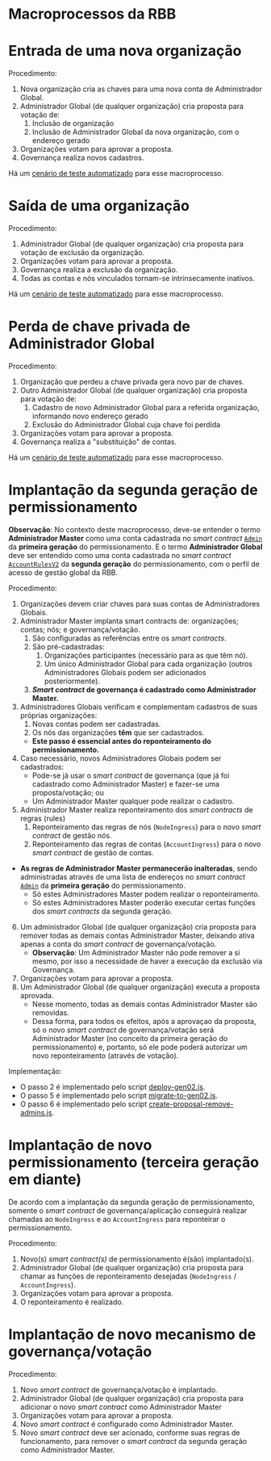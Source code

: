 # Macroprocessos da RBB

# Entrada de uma nova organização

Procedimento:
1. Nova organização cria as chaves para uma nova conta de Administrador Global.
2. Administrador Global (de qualquer organização) cria proposta para votação de:
   1. Inclusão de organização
   2. Inclusão de Administrador Global da nova organização, com o endereço gerado
3. Organizações votam para aprovar a proposta.
4. Governança realiza novos cadastros.

Há um [cenário de teste automatizado](../features/macroprocesses.feature) para esse macroprocesso.


# Saída de uma organização

Procedimento:
1. Administrador Global (de qualquer organização) cria proposta para votação de exclusão da organização.
2. Organizações votam para aprovar a proposta.
3. Governança realiza a exclusão da organização.
4. Todas as contas e nós vinculados tornam-se intrinsecamente inativos.

Há um [cenário de teste automatizado](../features/macroprocesses.feature) para esse macroprocesso.


# Perda de chave privada de Administrador Global

Procedimento:
1. Organização que perdeu a chave privada gera novo par de chaves.
2. Outro Administrador Global (de qualquer organização) cria proposta para votação de:
   1. Cadastro de novo Administrador Global para a referida organização, informando novo endereço gerado
   2. Exclusão do Administrador Global cuja chave foi perdida
3. Organizações votam para aprovar a proposta.
4. Governança realiza a "substituição" de contas.

Há um [cenário de teste automatizado](../features/macroprocesses.feature) para esse macroprocesso.


# Implantação da segunda geração de permissionamento

**Observação**: No contexto deste macroprocesso, deve-se entender o termo **Administrador Master** como uma conta cadastrada no *smart contract* [`Admin`](../../gen01/contracts/Admin.sol) da **primeira geração** do permissionamento. E o termo **Administrador Global** deve ser entendido como uma conta cadastrada no *smart contract* [`AccountRulesV2`](../contracts/AccountRulesV2.sol) da **segunda geração** do permissionamento, com o perfil de acesso de gestão global da RBB.

Procedimento:
1. Organizações devem criar chaves para suas contas de Administradores Globais.
2. Administrador Master implanta smart contracts de: organizações; contas; nós; e governança/votação.
   1. São configuradas as referências entre os *smart contracts*.
   2. São pré-cadastradas:
      1. Organizações participantes (necessário para as que têm nó).
      2. Um único Administrador Global para cada organização (outros Administradores Globais podem ser adicionados posteriormente).
   3. ***Smart contract* de governança é cadastrado como Administrador Master.**
3. Administradores Globais verificam e complementam cadastros de suas próprias organizações:
   1. Novas contas podem ser cadastradas.
   2. Os nós das organizações **têm** que ser cadastrados.
   - **Este passo é essencial antes do reponteiramento do permissionamento.**
4. Caso necessário, novos Administradores Globais podem ser cadastrados:
   - Pode-se já usar o *smart contract* de governança (que já foi cadastrado como Administrador Master) e fazer-se uma proposta/votação; ou
   - Um Administrador Master qualquer pode realizar o cadastro.
5. Administrador Master realiza reponteiramento dos *smart contracts* de regras (rules)
   1. Reponteiramento das regras de nós (`NodeIngress`) para o novo *smart contract* de gestão nós.
   2. Reponteiramento das regras de contas (`AccountIngress`) para o novo *smart contract* de gestão de contas.
- **As regras de Administrador Master permanecerão inalteradas**, sendo administradas através de uma lista de endereços no *smart contract* [`Admin`](../../gen01/contracts/Admin.sol) da **primeira geração** do permissionamento.
   - Só estes Administradores Master podem realizar o reponteiramento.
   - Só estes Administradores Master poderão executar certas funções dos *smart contracts* da segunda geração.
6. Um administrador Global (de qualquer organização) cria proposta para remover todas as demais contas Administrador Master, deixando ativa apenas a conta do *smart contract* de governança/votação.
   - **Observação**: Um Administrador Master não pode remover a si mesmo, por isso a necessidade de haver a execução da exclusão via Governança.
7. Organizações votam para aprovar a proposta.
8. Um Administrador Global (de qualquer organização) executa a proposta aprovada.
   - Nesse momento, todas as demais contas Administrador Master são removidas.
   - Dessa forma, para todos os efeitos, após a aprovaçao da proposta, só o novo *smart contract* de governança/votação será Administrador Master (no conceito da primeira geração do permissionamento) e, portanto, só ele pode poderá autorizar um novo reponteiramento (através de votação).

Implementação:
- O passo 2 é implementado pelo script [deploy-gen02.js](../deploy/deploy-gen02.js).
- O passo 5 é implementado pelo script [migrate-to-gen02.js](../deploy/migrate-to-gen02.js).
- O passo 6 é implementado pelo script [create-proposal-remove-admins.js](../deploy/create-proposal-remove-admins.js).

# Implantação de novo permissionamento (terceira geração em diante)

De acordo com a implantação da segunda geração de permissionamento, somente o *smart contract* de governança/aplicação conseguirá realizar chamadas ao `NodeIngress` e ao `AccountIngress` para reponteirar o permissionamento.

Procedimento:
1. Novo(s) *smart contract(s)* de permissionamento é(são) implantado(s).
2. Administrador Global (de qualquer organização) cria proposta para chamar as funções de reponteiramento desejadas (`NodeIngress` / `AccountIngress`).
3. Organizações votam para aprovar a proposta.
4. O reponteiramento é realizado.


# Implantação de novo mecanismo de governança/votação

Procedimento:
1. Novo *smart contract* de governança/votação é implantado.
2. Administrador Global (de qualquer organização) cria proposta para adicionar o novo *smart contract* como Administrador Master
3. Organizações votam para aprovar a proposta.
4. Novo *smart contract* é configurado como Administrador Master.
5. Novo *smart contract* deve ser acionado, conforme suas regras de funcionamento, para remover o *smart contract* da segunda geração como Administrador Master.